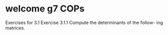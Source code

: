 # welcome g7 COPs

Exercises for 3.1
Exercise 3.1.1 Compute the determinants of the follow-
ing matrices.
